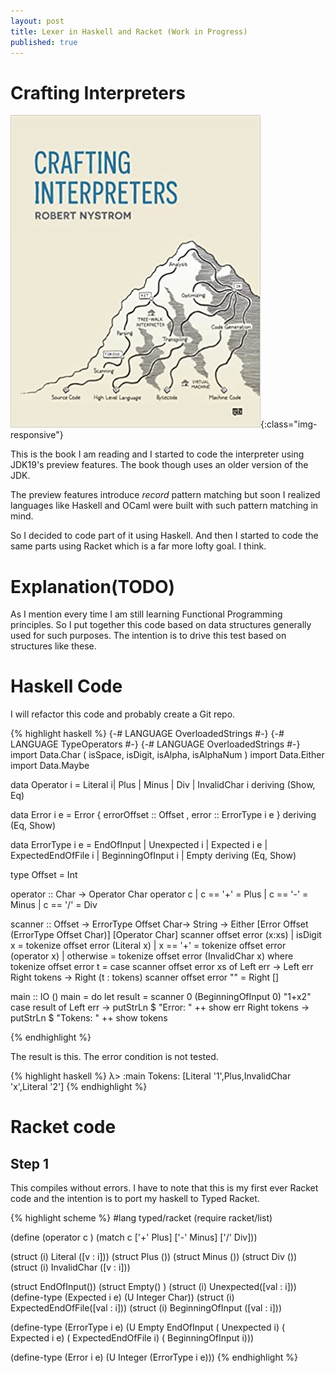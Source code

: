 ```yaml
---
layout: post
title: Lexer in Haskell and Racket (Work in Progress)
published: true
---
```



# Crafting Interpreters

![image-title-here](../images/CraftingInterpreters.jpg){:class="img-responsive"}

This is the book I am reading and I started to code the interpreter using JDK19's preview features.
The book though uses an older version of the JDK.

The preview features introduce _record_ pattern matching but soon I realized languages like Haskell and OCaml
were built with such pattern matching in mind.

So I decided to code part of it using Haskell. And then I started to code the same parts using Racket
which is a far more lofty goal. I think.


# Explanation(TODO)

 As I mention every time I am still learning Functional Programming principles. So I put together
 this code based on data structures generally used for such purposes. The intention is to drive
 this test based on structures like these.

# Haskell Code

I will refactor this code and probably create a Git repo.

{% highlight haskell %}
{-# LANGUAGE OverloadedStrings #-}
{-# LANGUAGE TypeOperators #-}
{-# LANGUAGE OverloadedStrings #-}
import Data.Char ( isSpace, isDigit, isAlpha, isAlphaNum )
import Data.Either
import Data.Maybe

data Operator i = Literal i| Plus | Minus | Div
  | InvalidChar i
    deriving (Show, Eq) 

data Error i e = Error
  { errorOffset :: Offset
  , error :: ErrorType i e
  } deriving (Eq, Show)


data ErrorType i e
  = EndOfInput
  | Unexpected i
  | Expected i e
  | ExpectedEndOfFile i
  | BeginningOfInput i
  | Empty
  deriving (Eq, Show)

type Offset = Int

operator :: Char -> Operator Char
operator c | c == '+' = Plus
           | c == '-' = Minus
           | c == '/' = Div
           
scanner :: Offset -> ErrorType Offset Char-> String -> Either [Error Offset (ErrorType Offset Char)]  [Operator Char]
scanner offset error (x:xs) 
  | isDigit x = tokenize offset error (Literal x) 
  | x == '+' = tokenize offset error (operator x)
  | otherwise = tokenize offset error (InvalidChar x) 
  where
      tokenize offset error t = 
          case scanner offset error xs of
              Left err -> Left err
              Right tokens -> Right (t : tokens)
scanner offset error "" = Right []


main :: IO ()
main = do
    let result = scanner 0 (BeginningOfInput 0) "1+x2"
    case result of
        Left err -> putStrLn $ "Error: " ++ show err
        Right tokens -> putStrLn $ "Tokens: " ++ show tokens

{% endhighlight %}

The result is this. The error condition is not tested.

{% highlight haskell %}
λ> :main
Tokens: [Literal '1',Plus,InvalidChar 'x',Literal '2']
{% endhighlight %}

# Racket code

## Step 1

This compiles without errors. I have to note that this is my first ever Racket code
and the intention is to port my haskell to Typed Racket.

{% highlight scheme %}
#lang typed/racket
(require racket/list)


(define (operator c )
  (match c
     ['+' Plus]
     ['-' Minus]
     ['/' Div]))

(struct (i) Literal ([v : i]))
(struct Plus ())
(struct Minus ())
(struct Div ())
(struct (i) InvalidChar ([v : i]))

(struct EndOfInput())
(struct Empty() )
(struct (i) Unexpected([val : i]))
(define-type (Expected i e) (U Integer Char))
(struct (i)  ExpectedEndOfFile([val : i]))
(struct  (i) BeginningOfInput ([val : i]))

(define-type (ErrorType i e)
      (U Empty EndOfInput
      ( Unexpected i)
      ( Expected i e)
      ( ExpectedEndOfFile i)
      ( BeginningOfInput i)))

(define-type (Error i e) (U Integer
                            (ErrorType i e)))
{% endhighlight %}
